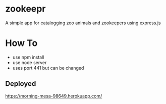 # zookeepr

A simple app for catalogging zoo animals and zookeepers using express.js

# How To

- use npm install
- use node server
- uses port 441 but can be changed

## Deployed

https://morning-mesa-98649.herokuapp.com/
